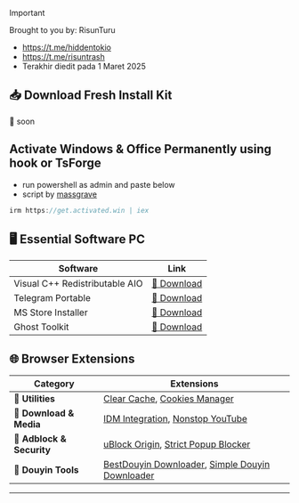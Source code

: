 > [!IMPORTANT]
> Brought to you by: RisunTuru
> - https://t.me/hiddentokio
> - https://t.me/risuntrash
> - Terakhir diedit pada 1 Maret 2025


## 📥 Download Fresh Install Kit  
🔗 soon
## Activate Windows & Office Permanently using hook or TsForge
- run powershell as admin and paste below
- script by [massgrave](https://massgrave.dev/)
```js
irm https://get.activated.win | iex
```
## 🖥 Essential Software PC
| Software | Link |
|----------|------|
| Visual C++ Redistributable AIO | [🔗 Download](https://github.com/abbodi1406/vcredist/releases/download/v0.84.0/VisualCppRedist_AIO_x86_x64_84.zip) |
| Telegram Portable | [🔗 Download](https://telegram.org/dl/desktop/win64_portable) |
| MS Store Installer | [🔗 Download](https://github.com/fernvenue/microsoft-store) |
| Ghost Toolkit | [🔗 Download](https://github.com/risunCode/Ghost-Toolbox-Universal) |

## 🌐 Browser Extensions  
| Category | Extensions |
|----------|------------|
| 🔹 **Utilities** | [Clear Cache](https://chromewebstore.google.com/detail/clear-cache/cppjkneekbjaeellbfkmgnhonkkjfpdn?hl=en), [Cookies Manager](https://chromewebstore.google.com/detail/cookie-editor/iphcomljdfghbkdcfndaijbokpgddeno) |
| 🔹 **Download & Media** | [IDM Integration](https://chromewebstore.google.com/detail/idm-integration-module/ngpampappnmepgilojfohadhhmbhlaek), [Nonstop YouTube](https://chromewebstore.google.com/detail/nonstop-youtube/opgenniblhhdkjigheleehipgeidionm) |
| 🔹 **Adblock & Security** | [uBlock Origin](https://chromewebstore.google.com/detail/ublock-origin-lite/ddkjiahejlhfcafbddmgiahcphecmpfh?hl=en), [Strict Popup Blocker](https://chromewebstore.google.com/detail/popup-blocker-strict/aefkmifgmaafnojlojpnekbpbmjiiogg) |
| 🔹 **Douyin Tools** | [BestDouyin Downloader](https://chromewebstore.google.com/detail/douyin-video-downloader/knbeilbpfnelpbeoofhnkfbfcldpfehn), [Simple Douyin Downloader](https://chromewebstore.google.com/detail/simple-douyin-downloader/hpdbhmoofegmpcggbhofpkpppkcncnmj?pli=1) |

---
